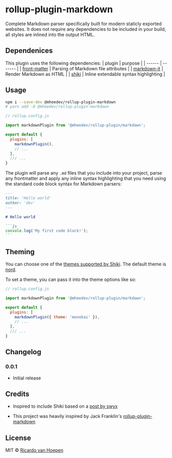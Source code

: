 # rollup-plugin-markdown

Complete Markdown parser specifically built for modern staticly exported websites. It does not require any dependencies to be included in your build, all styles are inlined into the output HTML.

## Dependenices

This plugin uses the following dependencies:
| plugin | purpose |
| ------ | ------- |
| [front-matter](https://github.com/jxson/front-matter) | Parsing of Markdown file attributes |
| [markdown-it](https://github.com/markdown-it/markdown-it) | Render Markdown as HTML |
| [shiki](https://github.com/octref/shiki) | Inline extendable syntax highlighting |

## Usage

```bash
npm i --save-dev @mheedev/rollup-plugin-markdown
# yarn add -D @mheedev/rollup-plugin-markdown
```

```js
// rollup.config.js

import markdownPlugin from '@mheedev/rollup-plugin/markdown';

export default {
  plugins: [
    markdownPlugin(),
    // ...
  ],
  /// ...
}
```

The plugin will parse any `.md` files that you include into your project, parse any frontmatter and apply any inline syntax highlighting that you need using the standard code block syntax for Markdown parsers:

````md
---
title: 'Hello world'
author: 'dev'
---

# Hello world

```js
console.log('My first code block!');
```

````

## Theming

You can choose one of the [themes supported by Shiki](https://github.com/octref/shiki/tree/master/packages/themes). The default theme is [nord](https://github.com/arcticicestudio/nord-visual-studio-code).

To set a theme, you can pass it into the theme options like so:

```js
// rollup.config.js

import markdownPlugin from '@mheedev/rollup-plugin/markdown';

export default {
  plugins: [
    markdownPlugin({ theme: 'monokai' }),
    // ...
  ],
  /// ...
}
```

## Changelog

### 0.0.1

- Initial release

## Credits

- Inspired to include Shiki based on a [post by swyx](https://www.swyx.io/writing/svelte-static/)

- This project was heavily inspired by Jack Franklin's [rollup-plugin-markdown](https://github.com/jackfranklin/rollup-plugin-markdown)

## License

MIT &copy; [Ricardo van Hoepen](https://github.com/mheedev)
